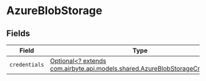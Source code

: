 # AzureBlobStorage


## Fields

| Field                                                                                                                               | Type                                                                                                                                | Required                                                                                                                            | Description                                                                                                                         |
| ----------------------------------------------------------------------------------------------------------------------------------- | ----------------------------------------------------------------------------------------------------------------------------------- | ----------------------------------------------------------------------------------------------------------------------------------- | ----------------------------------------------------------------------------------------------------------------------------------- |
| `credentials`                                                                                                                       | [Optional<? extends com.airbyte.api.models.shared.AzureBlobStorageCredentials>](../../models/shared/AzureBlobStorageCredentials.md) | :heavy_minus_sign:                                                                                                                  | N/A                                                                                                                                 |